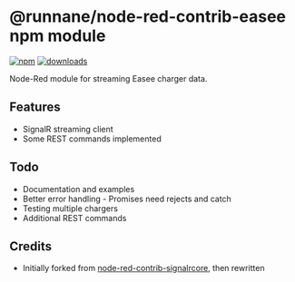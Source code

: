 
# @runnane/node-red-contrib-easee npm module

[![npm](https://img.shields.io/npm/v/@runnane/node-red-contrib-easee.svg?maxAge=2592000)](https://www.npmjs.com/package/@runnane/node-red-contrib-easee)
[![downloads](https://img.shields.io/npm/dt/npm-auto-version.svg?maxAge=2592000)](https://www.npmjs.com/package/@runnane/node-red-contrib-easee)

Node-Red module for streaming Easee charger data. 

## Features
+ SignalR streaming client
+ Some REST commands implemented

## Todo
+ Documentation and examples
+ Better error handling - Promises need rejects and catch
+ Testing multiple chargers
+ Additional REST commands

## Credits
+ Initially forked from [node-red-contrib-signalrcore](https://github.com/scottpage/node-red-contrib-signalrcore), then rewritten